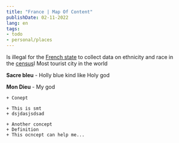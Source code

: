 ```yaml
---
title: "France | Map Of Content"
publishDate: 02-11-2022
lang: en
tags:
- todo
- personal/places
---
```


Is illegal for the [French state](https://en.wikipedia.org/wiki/Government_of_France "Government of France") to collect data on ethnicity and race in the [census](https://en.wikipedia.org/wiki/Census "Census")I
Most tourist city in the world


**Sacre bleu** - Holly blue kind like Holy god

**Mon Dieu** - My god
```timeline
+ Conept

+ This is smt
+ dsjdasjsdsad

+ Another concept
+ Definition
+ This ocncept can help me...
```
